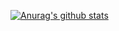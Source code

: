 [![Anurag's github stats](https://github-readme-stats.vercel.app/api?username=kimisme9386&theme=prussian)](https://github.com/anuraghazra/github-readme-stats)
